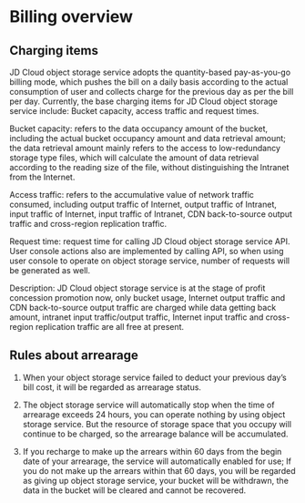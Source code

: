 # Billing overview

## Charging items

JD Cloud object storage service adopts the quantity-based pay-as-you-go billing mode, which pushes the bill on a daily basis according to the actual consumption of user and collects charge for the previous day as per the bill per day. Currently, the base charging items for JD Cloud object storage service include: Bucket capacity, access traffic and request times.

Bucket capacity: refers to the data occupancy amount of the bucket, including the actual bucket occupancy amount and data retrieval amount; the data retrieval amount mainly refers to the access to low-redundancy storage type files, which will calculate the amount of data retrieval according to the reading size of the file, without distinguishing the Intranet from the Internet.

Access traffic: refers to the accumulative value of network traffic consumed, including output traffic of Internet, output traffic of Intranet, input traffic of Internet, input traffic of Intranet, CDN back-to-source output traffic and cross-region replication traffic.

Request time: request time for calling JD Cloud object storage service  API. User console actions also are implemented by calling  API, so when using user console to operate on object storage service, number of requests will be generated as well.

Description: JD Cloud object storage service is at the stage of profit concession promotion now, only bucket usage, Internet output traffic and CDN back-to-source output traffic are charged while data getting back amount, intranet input traffic/output traffic, Internet input traffic and cross-region replication traffic are all free at present.

## Rules about arrearage

1. When your object storage service failed to deduct your previous day’s bill cost, it will be regarded as arrearage status.

2. The object storage service will automatically stop when the time of arrearage exceeds 24 hours, you can operate nothing by using object storage service. But the resource of storage space that you occupy will continue to be charged, so the arrearage balance will be accumulated.

3. If you recharge to make up the arrears within 60 days from the begin date of your arrearage, the service will automatically enabled for use; If you do not make up the arrears within that 60 days, you will be regarded as giving up object storage service, your bucket will be withdrawn, the data in the bucket will be cleared and cannot be recovered.
